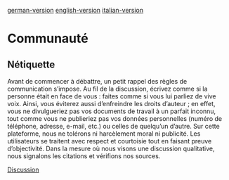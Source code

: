 [german-version](https://github.com/ehealthsuisse/Swiss-SNOMED-Community/blob/main/Netiquette/Netiquette_DE.md)
[english-version](https://github.com/ehealthsuisse/Swiss-SNOMED-Community/blob/main/Netiquette/Netiquette_EN.md)
[italian-version](https://github.com/ehealthsuisse/Swiss-SNOMED-Community/blob/main/Netiquette/Netiquette_IT.md) 
# Communauté

## Nétiquette

Avant de commencer à débattre, un petit rappel des règles de communication s’impose. Au fil de la discussion, écrivez comme si la personne était en face de vous : faites comme si vous lui parliez de vive voix. Ainsi, vous éviterez aussi d’enfreindre les droits d’auteur ; en effet, vous ne divulgueriez pas vos documents de travail à un parfait inconnu, tout comme vous ne publieriez pas vos données personnelles (numéro de téléphone, adresse, e-mail, etc.) ou celles de quelqu’un d’autre. Sur cette plateforme, nous ne tolérons ni harcèlement moral ni publicité. Les utilisateurs se traitent avec respect et courtoisie tout en faisant preuve d’objectivité. Dans la mesure où nous visons une discussion qualitative, nous signalons les citations et vérifions nos sources.

[Discussion](https://github.com/ehealthsuisse/Swiss-SNOMED-Community/discussions)
